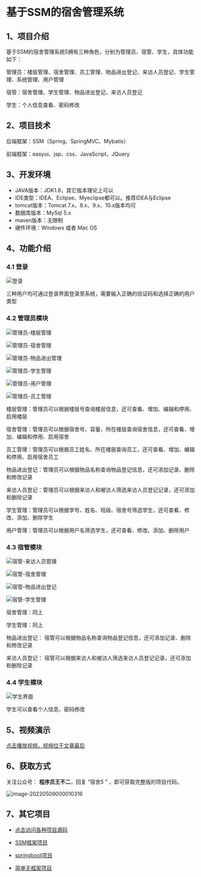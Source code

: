 # 基于SSM的宿舍管理系统

## 1、项目介绍

基于SSM的宿舍管理系统5拥有三种角色，分别为管理员、宿管、学生，具体功能如下：

管理员：楼层管理、宿舍管理、员工管理、物品进出登记、来访人员登记、学生管理、系统管理、用户管理

宿管：宿舍管理、学生管理、物品进出登记、来访人员登记

学生：个人信息查看、密码修改


## 2、项目技术

后端框架：SSM（Spring、SpringMVC、Mybatis）

前端框架：easyui、jsp、css、JavaScript、JQuery

## 3、开发环境

- JAVA版本：JDK1.8，其它版本理论上可以
- IDE类型：IDEA、Eclipse、Myeclipse都可以。推荐IDEA与Eclipse
- tomcat版本：Tomcat 7.x、8.x、9.x、10.x版本均可
- 数据库版本：MySql 5.x
- maven版本：无限制
- 硬件环境：Windows 或者 Mac OS


## 4、功能介绍

### 4.1 登录

![登录](https://gitee.com/buer_wang/project-drawing-bed/raw/master/Typora-Images/20220515002955.jpg)

三种用户均可通过登录界面登录至系统，需要输入正确的验证码和选择正确的用户类型

### 4.2 管理员模块

![管理员-楼层管理](https://gitee.com/buer_wang/project-drawing-bed/raw/master/Typora-Images/20220515003032.jpg)

![管理员-宿舍管理](https://gitee.com/buer_wang/project-drawing-bed/raw/master/Typora-Images/20220515003037.jpg)

![管理员-物品进出管理](https://gitee.com/buer_wang/project-drawing-bed/raw/master/Typora-Images/20220515003040.jpg)

![管理员-学生管理](https://gitee.com/buer_wang/project-drawing-bed/raw/master/Typora-Images/20220515003041.jpg)

![管理员-用户管理](https://gitee.com/buer_wang/project-drawing-bed/raw/master/Typora-Images/20220515003043.jpg)

![管理员-员工管理](https://gitee.com/buer_wang/project-drawing-bed/raw/master/Typora-Images/20220515003048.jpg)

楼层管理：管理员可以根据楼层号查询楼层信息，还可查看、增加、编辑和停用、启用楼层

宿舍管理：管理员可以根据宿舍号、容量、所在楼层查询宿舍信息，还可查看、增加、编辑和停用、启用宿舍

员工管理：管理员可以根据员工姓名、所在楼层查询员工，还可查看、增加、编辑和停用、启用宿舍员工

物品进出登记：管理员可以根据物品名称查询物品登记信息，还可添加记录、删除和修改记录

来访人员登记：管理员可以根据来访人和被访人筛选来访人员登记记录，还可添加和删除记录

学生管理：管理员可以根据学号、姓名、班级、宿舍号筛选学生，还可查看、修改、添加、删除学生

用户管理：管理员可以根据用户名筛选学生，还可查看、修改、添加、删除用户

### 4.3 宿管模块

![宿管-来访人员管理](https://gitee.com/buer_wang/project-drawing-bed/raw/master/Typora-Images/20220515003523.jpg)

![宿管-宿舍管理](https://gitee.com/buer_wang/project-drawing-bed/raw/master/Typora-Images/20220515003526.jpg)

![宿管-物品进出登记](https://gitee.com/buer_wang/project-drawing-bed/raw/master/Typora-Images/20220515003529.jpg)

![宿管-学生管理](https://gitee.com/buer_wang/project-drawing-bed/raw/master/Typora-Images/20220515003531.jpg)

宿舍管理：同上

学生管理：同上

物品进出登记： 宿管可以根据物品名称查询物品登记信息，还可添加记录、删除和修改记录

来访人员登记： 宿管可以根据来访人和被访人筛选来访人员登记记录，还可添加和删除记录

### 4.4 学生模块

![学生界面](https://gitee.com/buer_wang/project-drawing-bed/raw/master/Typora-Images/20220515003607.jpg)

学生可以查看个人信息、密码修改

## 5、视频演示

[点击播放视频，视频位于文章最后](输入链接)

## 6、获取方式

关注公众号： **程序员王不二**，回复 “宿舍5 ” ，即可获取完整版的项目代码。

![image-20220509000010316](https://gitee.com/buer_wang/project-drawing-bed/raw/master/Typora-Images/20220509000012.png)

## 7、其它项目

* [点击访问各种项目源码](https://mp.weixin.qq.com/s?__biz=MzkwMjM1MjM0Ng==&mid=2247483834&idx=1&sn=40517cecf36ce5d7663ed774a033fa2c&chksm=c0a79d0ff7d0141943c5d8da40b489e8ecdda5c345568776f475576506c76a954bd8238dc4f5#rd)
* [SSM框架项目](https://mp.weixin.qq.com/mp/appmsgalbum?__biz=MzkwMjM1MjM0Ng==&action=getalbum&album_id=2387377591113859072#wechat_redirect)

* [springboot项目](https://mp.weixin.qq.com/mp/appmsgalbum?__biz=MzkwMjM1MjM0Ng==&action=getalbum&album_id=2387377898791223296#wechat_redirect)

* [简单无框架项目](https://mp.weixin.qq.com/mp/appmsgalbum?__biz=MzkwMjM1MjM0Ng==&action=getalbum&album_id=2387378317047218183#wechat_redirect)

  

